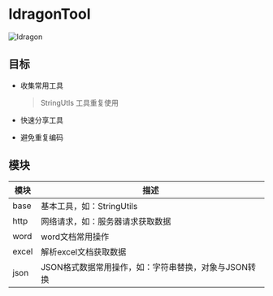 # IdragonTool
![Idragon](https://thirdwx.qlogo.cn/mmopen/vi_32/nRJ4vegIVcBpAXwuHLVsQicJWnLXCUkMv02fFicEhrhQpiaJ0CPVWia2y17vvdtHK00hpwNaGJIpekibkdbD7ybxCIA/132)



## 目标

* 收集常用工具

  > StringUtls 工具重复使用
  >
  > 

* 快速分享工具

* 避免重复编码

## 模块

| 模块  | 描述                                                 |
| ----- | ---------------------------------------------------- |
| base  | 基本工具，如：StringUtils                            |
| http  | 网络请求，如：服务器请求获取数据                     |
| word  | word文档常用操作                                     |
| excel | 解析excel文档获取数据                                |
| json  | JSON格式数据常用操作，如：字符串替换，对象与JSON转换 |





